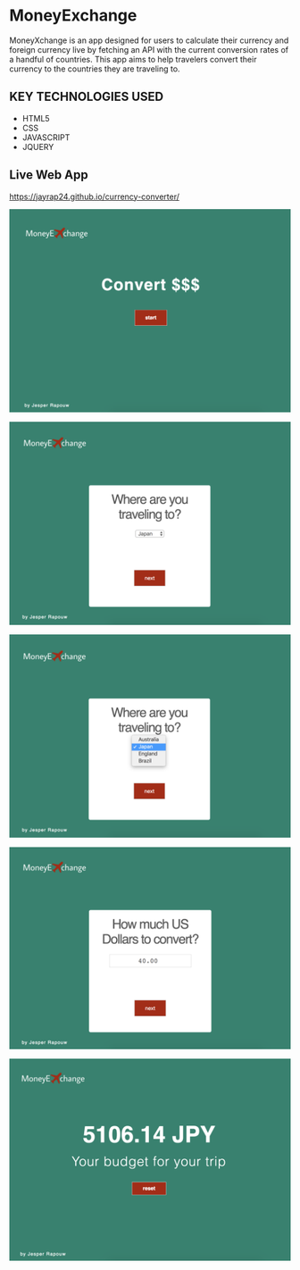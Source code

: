 # MoneyExchange

MoneyXchange is an app designed for users to calculate their currency and foreign currency live by fetching an API with the current conversion rates of  a handful of countries. This app aims to help travelers convert their currency to the countries they are traveling to.  

<h2>KEY TECHNOLOGIES USED</h2>
<ul>
  <li>HTML5</li>
  <li>CSS</li>
  <li>JAVASCRIPT</li>
  <li>JQUERY</li>
</ul>

## Live Web App
https://jayrap24.github.io/currency-converter/ 


![Settings Window](https://github.com/jayrap24/currency-converter/blob/master/Screen%20Shot%202018-05-27%20at%2012.11.03%20AM.png)

![Settings Window](https://github.com/jayrap24/currency-converter/blob/master/Screen%20Shot%202018-05-27%20at%2012.11.26%20AM.png)

![Settings Window](https://github.com/jayrap24/currency-converter/blob/master/Screen%20Shot%202018-05-27%20at%2012.11.43%20AM.png)

![Settings Window](https://github.com/jayrap24/currency-converter/blob/master/Screen%20Shot%202018-05-27%20at%2012.12.01%20AM.png)

![Settings Window](https://github.com/jayrap24/currency-converter/blob/master/Screen%20Shot%202018-05-27%20at%2012.12.17%20AM.png)







